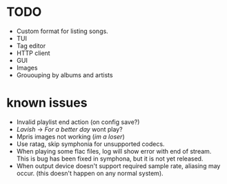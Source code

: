 # TODO
- Custom format for listing songs.
- TUI
- Tag editor
- HTTP client
- GUI
- Images
- Grououping by albums and artists

# known issues
- Invalid playlist end action (on config save?)
- *Lavish* -> *For a better day* wont play?
- Mpris images not working (*im a loser*)
- Use ratag, skip symphonia for unsupported codecs.
- When playing some flac files, log will show error with end of stream. This is
  bug has been fixed in symphona, but it is not yet released.
- When output device doesn't support required sample rate, aliasing may occur.
  (this doesn't happen on any normal system).
